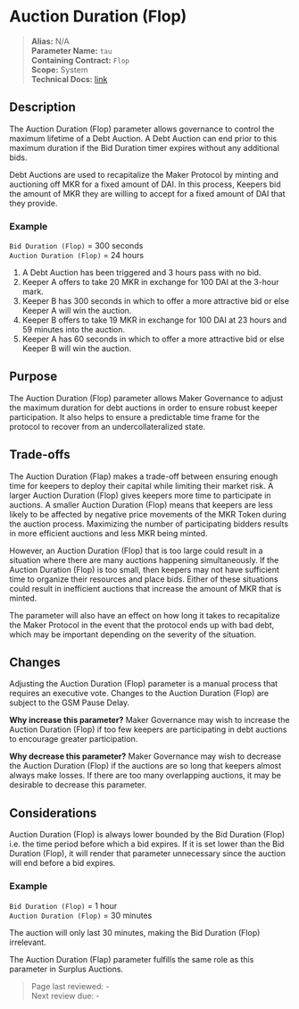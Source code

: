 
# Auction Duration (Flop)

>**Alias:** N/A  
>**Parameter Name:** `tau`  
>**Containing Contract:** `Flop`  
>**Scope:** System  
>**Technical Docs:** [link](https://docs.makerdao.com/smart-contract-modules/system-stabilizer-module/flop-detailed-documentation)  

## Description
The Auction Duration (Flop) parameter allows governance to control the maximum lifetime of a Debt Auction. A Debt Auction can end prior to this maximum duration if the Bid Duration timer expires without any additional bids.

Debt Auctions are used to recapitalize the Maker Protocol by minting and auctioning off MKR for a fixed amount of DAI. In this process, Keepers bid the amount of MKR they are willing to accept for a fixed amount of DAI that they provide. 

### Example

`Bid Duration (Flop)` = 300 seconds  
`Auction Duration (Flop)` = 24 hours  

1. A Debt Auction has been triggered and 3 hours pass with no bid.
2. Keeper A offers to take 20 MKR in exchange for 100 DAI at the 3-hour mark.
3. Keeper B has 300 seconds in which to offer a more attractive bid or else Keeper A will win the auction.
4. Keeper B offers to take 19 MKR in exchange for 100 DAI at 23 hours and 59 minutes into the auction.
5. Keeper A has 60 seconds in which to offer a more attractive bid or else Keeper B will win the auction.

## Purpose
The Auction Duration (Flop) parameter allows Maker Governance to adjust the maximum duration for debt auctions in order to ensure robust keeper participation. It also helps to ensure a predictable time frame for the protocol to recover from an undercollateralized state. 

## Trade-offs
The Auction Duration (Flap) makes a trade-off between ensuring enough time for keepers to deploy their capital while limiting their market risk. A larger Auction Duration (Flop) gives keepers more time to participate in auctions. A smaller Auction Duration (Flop) means that keepers are less likely to be affected by negative price movements of the MKR Token during the auction process. Maximizing the number of participating bidders results in more efficient auctions and less MKR being minted.

However, an Auction Duration (Flop) that is too large could result in a situation where there are many auctions happening simultaneously. If the Auction Duration (Flop) is too small, then keepers may not have sufficient time to organize their resources and place bids. Either of these situations could result in inefficient auctions that increase the amount of MKR that is minted.

The parameter will also have an effect on how long it takes to recapitalize the Maker Protocol in the event that the protocol ends up with bad debt, which may be important depending on the severity of the situation.

## Changes
Adjusting the Auction Duration (Flop) parameter is a manual process that requires an executive vote. Changes to the Auction Duration (Flop) are subject to the GSM Pause Delay.

**Why increase this parameter?**
Maker Governance may wish to increase the Auction Duration (Flop) if too few keepers are participating in debt auctions to encourage greater participation.

**Why decrease this parameter?**
Maker Governance may wish to decrease the Auction Duration (Flop) if the auctions are so long that keepers almost always make losses. If there are too many overlapping auctions, it may be desirable to decrease this parameter.

## Considerations
Auction Duration (Flop) is always lower bounded by the Bid Duration (Flop) i.e. the time period before which a bid expires. If it is set lower than the Bid Duration (Flop), it will render that parameter unnecessary since the auction will end before a bid expires. 

### Example
`Bid Duration (Flop)` = 1 hour  
`Auction Duration (Flop)` = 30 minutes

The auction will only last 30 minutes, making the Bid Duration (Flop) irrelevant.

The Auction Duration (Flap) parameter fulfills the same role as this parameter in Surplus Auctions.

>Page last reviewed: -  
>Next review due: -  


